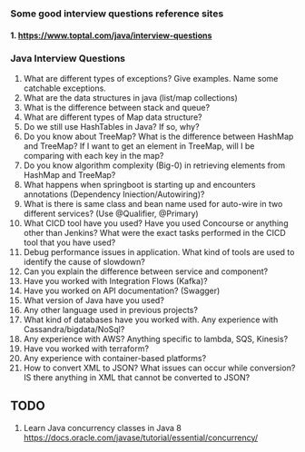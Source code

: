 ### Some good interview questions reference sites
#### 1. https://www.toptal.com/java/interview-questions

### Java Interview Questions
1. What are different types of exceptions? Give examples. Name some catchable exceptions.
2. What are the data structures in java (list/map collections)
3. What is the difference between stack and queue?
4. What are different types of Map data structure?
5. Do we still use HashTables in Java? If so, why?
6. Do you know about TreeMap? What is the difference between HashMap and TreeMap? If I want to get an element in TreeMap, will I be comparing with each key in the map?
7. Do you know algorithm complexity (Big-0) in retrieving elements from HashMap and TreeMap?
8. What happens when springboot is starting up and encounters annotations (Dependency
Iniection/Autowiring)?
9. What is there is same class and bean name used for auto-wire in two different services? (Use @Qualifier, @Primary)
10. What CICD tool have you used? Have you used Concourse or anything other than Jenkins? What were the exact tasks performed in the CICD tool that you have used?
11. Debug performance issues in application. What kind of tools are used to identify the cause of slowdown?
12. Can you explain the difference between service and component?
13. Have you worked with Integration Flows (Kafka)?
14. Have you worked on API documentation? (Swagger)
15. What version of Java have you used?
16. Any other language used in previous projects?
17. What kind of databases have you worked with. Any experience with Cassandra/bigdata/NoSql?
18. Any experience with AWS? Anything specific to lambda, SQS, Kinesis?
19. Have vou worked with terraform?
20. Any experience with container-based platforms?
21. How to convert XML to JSON? What issues can occur while conversion? IS there anything in XML that cannot be converted to JSON?


## TODO
1. Learn Java concurrency classes in Java 8 https://docs.oracle.com/javase/tutorial/essential/concurrency/

